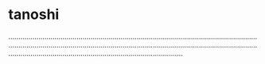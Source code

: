 # tanoshi
...............................................................................................................................................................................................................................................................................................................................................